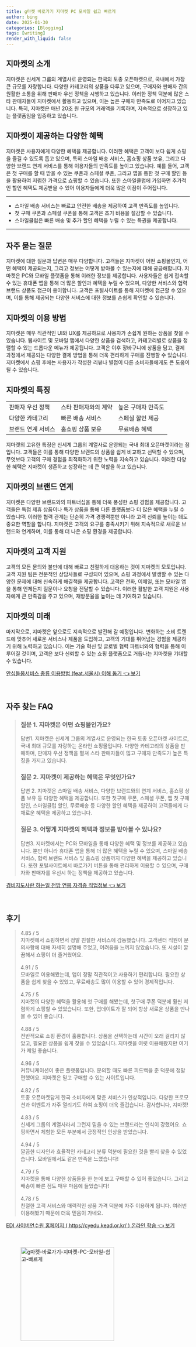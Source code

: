 ```yaml
---
title: g마켓 바로가기 지마켓 PC 모바일 쉽고 빠르게
author: bing
date: 2025-01-30
categories: [Blogging]
tags: [writing]
render_with_liquid: false
---
```



<h2 id='지마켓_소개'>지마켓의 소개</h2>

<p>지마켓은 신세계 그룹의 계열사로 운영되는 한국의 토종 오픈마켓으로, 국내에서 가장 큰 규모를 자랑합니다. 다양한 카테고리의 상품을 다루고 있으며, 구매자와 판매자 간의 원활한 소통을 위해 판매자 우선 정책을 시행하고 있습니다. 이러한 정책 덕분에 많은 스타 판매자들이 지마켓에서 활동하고 있으며, 이는 높은 구매자 만족도로 이어지고 있습니다. 특히, 지마켓은 매년 20조 원 규모의 거래액을 기록하며, 지속적으로 성장하고 있는 플랫폼임을 입증하고 있습니다.</p>

<h2 id='지마켓의_혜택'>지마켓이 제공하는 다양한 혜택</h2>

<p>지마켓은 사용자에게 다양한 혜택을 제공합니다. 이러한 혜택은 고객이 보다 쉽게 쇼핑을 즐길 수 있도록 돕고 있으며, 특히 스마일 배송 서비스, 홈쇼핑 상품 보유, 그리고 다양한 브랜드 연계 서비스를 통해 이용자들의 만족도를 높이고 있습니다. 예를 들어, 고객은 첫 구매를 할 때 받을 수 있는 쿠폰과 스페셜 쿠폰, 그리고 앱을 통한 첫 구매 할인 등을 활용하여 저렴한 가격으로 쇼핑할 수 있습니다. 또한 스마일클럽에 가입하면 추가적인 할인 혜택도 제공받을 수 있어 이용자들에게 더욱 많은 이점이 주어집니다.</p>

<hr />

<ul>
    <li>스마일 배송 서비스는 빠르고 안전한 배송을 제공하여 고객 만족도를 높입니다.</li>
    <li>첫 구매 쿠폰과 스페셜 쿠폰을 통해 고객은 초기 비용을 절감할 수 있습니다.</li>
    <li>스마일클럽은 빠른 배송 및 추가 할인 혜택을 누릴 수 있는 특권을 제공합니다.</li>
</ul>

<hr />

<h2 id='자주_묻는_질문'>자주 묻는 질문</h2>

<p>지마켓에 대한 질문과 답변은 매우 다양합니다. 고객들은 지마켓이 어떤 쇼핑몰인지, 어떤 혜택이 제공되는지, 그리고 정보는 어떻게 받아볼 수 있는지에 대해 궁금해합니다. 지마켓은 PC와 모바일 플랫폼을 통해 이러한 정보를 제공합니다. 사용자들은 쉽게 접속할 수 있는 휴대폰 앱을 통해 더 많은 할인과 혜택을 누릴 수 있으며, 다양한 서비스와 협력 브랜드 상품도 접근이 용이합니다. 고객은 포털사이트를 통해 지마켓에 접근할 수 있으며, 이를 통해 제공되는 다양한 서비스에 대한 정보를 손쉽게 확인할 수 있습니다.</p>

<h2 id='지마켓의_이용_방법'>지마켓의 이용 방법</h2>

<p>지마켓은 매우 직관적인 UI와 UX를 제공하므로 사용자가 손쉽게 원하는 상품을 찾을 수 있습니다. 웹사이트 및 모바일 앱에서 다양한 상품을 검색하고, 카테고리별로 상품을 정렬할 수 있는 드롭다운 메뉴가 제공됩니다. 고객은 이후 장바구니에 상품을 담고, 결제 과정에서 제공되는 다양한 결제 방법을 통해 더욱 편리하게 구매를 진행할 수 있습니다. 지마켓에서 쇼핑 후에는 사용자가 작성한 리뷰나 별점이 다른 소비자들에게도 큰 도움이 될 수 있습니다.</p>

<h2 id='지마켓의_특징'>지마켓의 특징</h2>

<table>
    <tr>
        <td>판매자 우선 정책</td>
        <td>스타 판매자와의 계약</td>
        <td>높은 구매자 만족도</td>
    </tr>
    <tr>
        <td>다양한 카테고리</td>
        <td>빠른 배송 서비스</td>
        <td>스페셜 할인 제공</td>
    </tr>
    <tr>
        <td>브랜드 연계 서비스</td>
        <td>홈쇼핑 상품 보유</td>
        <td>무료배송 혜택</td>
    </tr>
</table>

<p>지마켓의 고유한 특징은 신세계 그룹의 계열사로 운영되는 국내 최대 오픈마켓이라는 점입니다. 고객들은 이를 통해 다양한 브랜드의 상품을 쉽게 비교하고 선택할 수 있으며, 무엇보다 고객의 구매 경험을 최적화하기 위한 노력을 지속하고 있습니다. 이러한 다양한 혜택은 지마켓이 생존하고 성장하는 데 큰 역할을 하고 있습니다.</p>

<h2 id='지마켓의_브랜드_연계'>지마켓의 브랜드 연계</h2>

<p>지마켓은 다양한 브랜드와의 파트너십을 통해 더욱 풍성한 쇼핑 경험을 제공합니다. 고객들은 독점 제휴 상품이나 특가 상품을 통해 다른 플랫폼보다 더 많은 혜택을 누릴 수 있습니다. 이러한 협력 관계는 단순히 가격 경쟁력뿐만 아니라 고객 신뢰를 높이는 데도 중요한 역할을 합니다. 지마켓은 고객의 요구를 충족시키기 위해 지속적으로 새로운 브랜드와 연계하며, 이를 통해 더 나은 쇼핑 환경을 제공합니다.</p>

<h2 id='지마켓의_고객_지원'>지마켓의 고객 지원</h2>

<p>고객의 모든 문의와 불만에 대해 빠르고 친절하게 대응하는 것이 지마켓의 모토입니다. 고객 지원 팀은 전문적인 상담사들로 구성되어 있으며, 쇼핑 과정에서 발생할 수 있는 다양한 문제에 대해 신속하게 해결책을 제공합니다. 고객은 전화, 이메일, 또는 모바일 앱을 통해 언제든지 질문이나 요청을 전달할 수 있습니다. 이러한 활발한 고객 지원은 사용자에게 큰 만족감을 주고 있으며, 재방문율을 높이는 데 기여하고 있습니다.</p>

<h2 id='지마켓의_미래'>지마켓의 미래</h2>

<p>마지막으로, 지마켓은 앞으로도 지속적으로 발전해 갈 예정입니다. 변화하는 소비 트렌드에 맞추어 새로운 서비스나 제품을 도입하고, 고객의 기대를 뛰어넘는 경험을 제공하기 위해 노력하고 있습니다. 이는 기술 혁신 및 글로벌 협력 파트너와의 협력을 통해 이루어질 것이며, 고객은 보다 신뢰할 수 있는 쇼핑 플랫폼으로 거듭나는 지마켓을 기대할 수 있습니다.</p>


<p><a class="click-button" title="안심돌봄서비스 종류 이용방법 (feat.서울시) 이해 돕기" href="https://24nara.github.io/posts/%EC%95%88%EC%8B%AC%EB%8F%8C%EB%B4%84%EC%84%9C%EB%B9%84%EC%8A%A4-%EC%A2%85%EB%A5%98-%EC%9D%B4%EC%9A%A9%EB%B0%A9%EB%B2%95-(feat.%EC%84%9C%EC%9A%B8%EC%8B%9C)-%EC%9D%B4%ED%95%B4-%EB%8F%95%EA%B8%B0/" rel="dofollow">안심돌봄서비스 종류 이용방법 (feat.서울시) 이해 돕기 👈 보기</a></p><br>
<h2 id='자주_찾는_FAQ'>자주 찾는 FAQ</h2>
<div itemscope="" itemtype="https://schema.org/FAQPage"> 
<blockquote> 
<div itemscope="" itemprop="mainEntity" itemtype="https://schema.org/Question"> 
<h3 itemprop="name">질문 1. 지마켓은 어떤 쇼핑몰인가요?</h3> 
<div itemscope="" itemprop="acceptedAnswer" itemtype="https://schema.org/Answer"> 
<span itemprop="text"> 
<p>답변1. 지마켓은 신세계 그룹의 계열사로 운영되는 한국 토종 오픈마켓 사이트로, 국내 최대 규모를 자랑하는 온라인 쇼핑몰입니다. 다양한 카테고리의 상품을 판매하며, 판매자 우선 정책을 펼쳐 스타 판매자들이 많고 구매자 만족도가 높은 특징을 가지고 있습니다.</p> 
</span> 
</div> 
</div> 

<div itemscope="" itemprop="mainEntity" itemtype="https://schema.org/Question"> 
<h3 itemprop="name">질문 2. 지마켓이 제공하는 혜택은 무엇인가요?</h3> 
<div itemscope="" itemprop="acceptedAnswer" itemtype="https://schema.org/Answer"> 
<span itemprop="text"> 
<p>답변 2. 지마켓은 스마일 배송 서비스, 다양한 브랜드와의 연계 서비스, 홈쇼핑 상품 보유 등 다양한 혜택을 제공합니다. 또한 첫구매 쿠폰, 스페셜 쿠폰, 앱 첫 구매 할인, 스마일클럽 할인, 무료배송 등 다양한 할인 혜택을 제공하여 고객들에게 다채로운 혜택을 제공하고 있습니다.</p> 
</span> 
</div> 
</div> 

<div itemscope="" itemprop="mainEntity" itemtype="https://schema.org/Question"> 
<h3 itemprop="name">질문 3. 어떻게 지마켓의 혜택과 정보를 받아볼 수 있나요?</h3> 
<div itemscope="" itemprop="acceptedAnswer" itemtype="https://schema.org/Answer"> 
<span itemprop="text"> 
<p>답변3. 지마켓에서는 PC와 모바일을 통해 다양한 혜택 및 정보를 제공하고 있습니다. 뿐만 아니라 휴대폰 앱을 통해 더 많은 혜택을 누릴 수 있으며, 스마일 배송 서비스, 협력 브랜드 서비스 및 홈쇼핑 상품까지 다양한 혜택을 제공하고 있습니다. 또한 포털사이트에서 바로가기 버튼을 통해 편리하게 이용할 수 있으며, 구매자와 판매자를 우선시 하는 정책을 제공하고 있습니다.</p> 
</span> 
</div> 
</div> 
</blockquote> 
</div>
<p><a class="click-button" title="경비지도사란 하는일 전망 연봉 자격증 직업정보" href="https://24nara.github.io/posts/%EA%B2%BD%EB%B9%84%EC%A7%80%EB%8F%84%EC%82%AC%EB%9E%80-%ED%95%98%EB%8A%94%EC%9D%BC-%EC%A0%84%EB%A7%9D-%EC%97%B0%EB%B4%89-%EC%9E%90%EA%B2%A9%EC%A6%9D-%EC%A7%81%EC%97%85%EC%A0%95%EB%B3%B4/" rel="dofollow">경비지도사란 하는일 전망 연봉 자격증 직업정보 👈 보기</a></p><br>
<h2 id='후기'>후기</h2>
<div itemscope itemtype="https://schema.org/Product">
  <blockquote>
  <div itemprop="review" itemscope itemtype="https://schema.org/Review">
      <div itemprop="reviewRating" itemscope itemtype="https://schema.org/Rating"> <span itemprop="ratingValue">4.85</span> / <span itemprop="bestRating">5</span> </div>
      <span itemprop="reviewBody">지마켓에서 쇼핑하면서 정말 친절한 서비스에 감동했습니다. 고객센터 직원이 문의사항에 대해 자세히 설명해 주었고, 어려움을 느끼지 않았습니다. 또 시설이 깔끔해서 쇼핑이 더 즐거웠어요.</span>
  </div>
  <br>
  <div itemprop="review" itemscope itemtype="https://schema.org/Review">
      <div itemprop="reviewRating" itemscope itemtype="https://schema.org/Rating"> <span itemprop="ratingValue">4.91</span> / <span itemprop="bestRating">5</span> </div>
      <span itemprop="reviewBody">모바일로 이용해봤는데, 앱이 정말 직관적이고 사용하기 편리합니다. 필요한 상품을 쉽게 찾을 수 있었고, 무료배송도 많이 이용할 수 있어 경제적입니다.</span>
  </div>
  <br>
  <div itemprop="review" itemscope itemtype="https://schema.org/Review">
      <div itemprop="reviewRating" itemscope itemtype="https://schema.org/Rating"> <span itemprop="ratingValue">4.75</span> / <span itemprop="bestRating">5</span> </div>
      <span itemprop="reviewBody">지마켓의 다양한 혜택을 활용해 첫 구매를 해봤는데, 첫구매 쿠폰 덕분에 훨씬 저렴하게 쇼핑할 수 있었습니다. 또한, 업데이트가 잘 되어 항상 새로운 상품을 만나볼 수 있어 좋습니다.</span>
  </div>
  <br>
  <div itemprop="review" itemscope itemtype="https://schema.org/Review">
      <div itemprop="reviewRating" itemscope itemtype="https://schema.org/Rating"> <span itemprop="ratingValue">4.88</span> / <span itemprop="bestRating">5</span> </div>
      <span itemprop="reviewBody">전반적으로 쇼핑 환경이 훌륭합니다. 상품을 선택하는데 시간이 오래 걸리지 않았고, 필요한 상품을 쉽게 찾을 수 있었습니다. 지마켓을 여럿 이용해봤지만 여기가 제일 좋습니다.</span>
  </div>
  <br>
  <div itemprop="review" itemscope itemtype="https://schema.org/Review">
      <div itemprop="reviewRating" itemscope itemtype="https://schema.org/Rating"> <span itemprop="ratingValue">4.96</span> / <span itemprop="bestRating">5</span> </div>
      <span itemprop="reviewBody">커뮤니케이션이 좋은 플랫폼입니다. 문의할 때도 빠른 피드백을 준 덕분에 정말 편했어요. 지마켓은 믿고 구매할 수 있는 사이트입니다.</span>
  </div>
  <br>
  <div itemprop="review" itemscope itemtype="https://schema.org/Review">
      <div itemprop="reviewRating" itemscope itemtype="https://schema.org/Rating"> <span itemprop="ratingValue">4.82</span> / <span itemprop="bestRating">5</span> </div>
      <span itemprop="reviewBody">토종 오픈마켓답게 한국 소비자에게 맞춘 서비스가 인상적입니다. 다양한 프로모션과 이벤트가 자주 열리기도 하여 쇼핑이 더욱 즐겁습니다. 감사합니다, 지마켓!</span>
  </div>
  <br>
  <div itemprop="review" itemscope itemtype="https://schema.org/Review">
      <div itemprop="reviewRating" itemscope itemtype="https://schema.org/Rating"> <span itemprop="ratingValue">4.83</span> / <span itemprop="bestRating">5</span> </div>
      <span itemprop="reviewBody">신세계 그룹의 계열사라서 그런지 믿을 수 있는 브랜드라는 인식이 강했어요. 쇼핑하면서 체험한 모든 부분에서 긍정적인 인상을 받았습니다.</span>
  </div>
  <br>
  <div itemprop="review" itemscope itemtype="https://schema.org/Review">
      <div itemprop="reviewRating" itemscope itemtype="https://schema.org/Rating"> <span itemprop="ratingValue">4.94</span> / <span itemprop="bestRating">5</span> </div>
      <span itemprop="reviewBody">깔끔한 디자인과 효율적인 카테고리 분류 덕분에 필요한 것을 빨리 찾을 수 있었습니다. 모바일에서도 같은 만족을 느꼈습니다!</span>
  </div>
  <br>
  <div itemprop="review" itemscope itemtype="https://schema.org/Review">
      <div itemprop="reviewRating" itemscope itemtype="https://schema.org/Rating"> <span itemprop="ratingValue">4.79</span> / <span itemprop="bestRating">5</span> </div>
      <span itemprop="reviewBody">지마켓을 통해 다양한 상품들을 한 눈에 보고 구매할 수 있어 좋았습니다. 그리고 배송이 빠른 점도 매우 마음에 들었습니다!</span>
  </div>
  <br>
  <div itemprop="review" itemscope itemtype="https://schema.org/Review">
      <div itemprop="reviewRating" itemscope itemtype="https://schema.org/Rating"> <span itemprop="ratingValue">4.78</span> / <span itemprop="bestRating">5</span> </div>
      <span itemprop="reviewBody">친절한 고객 서비스와 매력적인 상품 가격 덕분에 자주 이용하게 됩니다. 여러번 이용해봤기 때문에 더욱 믿음이 가네요.</span>
  </div>
  </blockquote>
</div>
<p><a class="click-button" title="EDI 사이버연수원 홈페이지 ( https//cyedu.kead.or.kr/ ) 온라인 학습" href="https://24nara.github.io/posts/EDI-%EC%82%AC%EC%9D%B4%EB%B2%84%EC%97%B0%EC%88%98%EC%9B%90-%ED%99%88%ED%8E%98%EC%9D%B4%EC%A7%80-(-httpscyedu.kead.or.kr-)-%EC%98%A8%EB%9D%BC%EC%9D%B8-%ED%95%99%EC%8A%B5/" rel="dofollow">EDI 사이버연수원 홈페이지 ( https//cyedu.kead.or.kr/ ) 온라인 학습 👈 보기</a></p><br>
<figure class="image"><img src="https://24nara.github.io/assets/img/thumbnail/g마켓-바로가기-지마켓-PC-모바일-쉽고-빠르게.webp" alt="g마켓-바로가기-지마켓-PC-모바일-쉽고-빠르게" width="256" height="256"></figure>